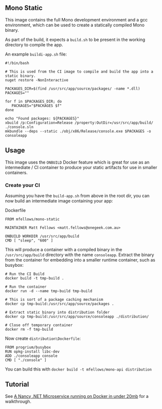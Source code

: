 ## Mono Static

This image contains the full Mono development environment and a gcc environment, which can be used to create a statically compiled Mono binary.

As part of the build, it expects a `build.sh` to be present in the working directory to compile the app.

An example `buildi-app.sh` file:

```
#!/bin/bash

# This is used from the CI image to compile and build the app into a static binary.
nuget restore -NonInteractive

PACKAGES_DIR=$(find /usr/src/app/source/packages/ -name *.dll)
PACKAGES=""

for f in $PACKAGES_DIR; do
   PACKAGES="$PACKAGES $f"
done

echo "Found packages: ${PACKAGES}"
xbuild /p:Configuration=Release /property:OutDir=/usr/src/app/build/ ./console.sln
mkbundle --deps --static ./obj/x86/Release/console.exe $PACKAGES -o consoleapp
```

## Usage

This image uses the `ONBUILD` Docker feature which is great for use as an intermediate / CI container to produce your static artifacts
for use in smaller containers.

### Create your CI 
Assuming you have the `build-app.sh` from above in the root dir, you can now build an intermediate image containing your app:

Dockerfile

```
FROM mfellows/mono-static

MAINTAINER Matt Fellows <matt.fellows@onegeek.com.au>

ONBUILD WORKDIR /usr/src/app/build
CMD [ "sleep", "600" ]
```

This will produce a container with a compiled binary in the `/usr/src/app/build` directory with the name `consoleapp`.
Extract the binary from the container for embedding into a smaller runtime container, such as busybox:

```
# Run the CI Build
docker build -t tmp-build .                                       

# Run the container
docker run -d --name tmp-build tmp-build                          

# This is sort of a package caching mechanism
docker cp tmp-build:/usr/src/app/source/packages .                

# Extract static binary into distribution folder
docker cp tmp-build:/usr/src/app/source/consoleapp ./distribution/

# Close off temporary container
docker rm -f tmp-build
```

Now create `distribution\Dockerfile`:

```
FROM progrium/busybox
RUN opkg-install libc-dev
ADD ./consoleapp console
CMD [ "./console" ]
```

You can build this with `docker build -t mfellows/mono-api distribution`

## Tutorial

See [A Nancy .NET Microservice running on Docker in under 20mb](http://www.onegeek.com.au/articles/a-nancy-net-microservice-running-on-docker-in-under-20mb) for a walkthrough.

